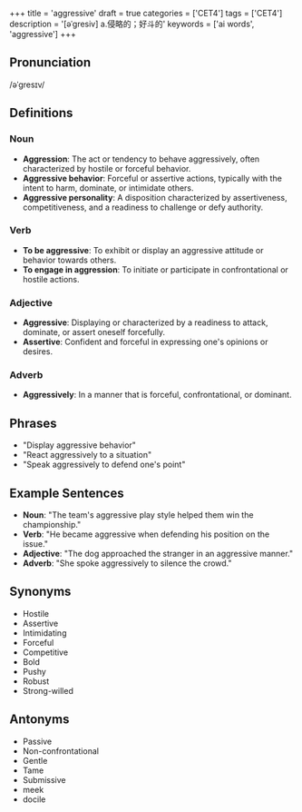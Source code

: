 +++
title = 'aggressive'
draft = true
categories = ['CET4']
tags = ['CET4']
description = '[əˈgresiv] a.侵略的；好斗的'
keywords = ['ai words', 'aggressive']
+++

## Pronunciation
/əˈɡresɪv/

## Definitions
### Noun
- **Aggression**: The act or tendency to behave aggressively, often characterized by hostile or forceful behavior.
- **Aggressive behavior**: Forceful or assertive actions, typically with the intent to harm, dominate, or intimidate others.
- **Aggressive personality**: A disposition characterized by assertiveness, competitiveness, and a readiness to challenge or defy authority.

### Verb
- **To be aggressive**: To exhibit or display an aggressive attitude or behavior towards others.
- **To engage in aggression**: To initiate or participate in confrontational or hostile actions.

### Adjective
- **Aggressive**: Displaying or characterized by a readiness to attack, dominate, or assert oneself forcefully.
- **Assertive**: Confident and forceful in expressing one's opinions or desires.

### Adverb
- **Aggressively**: In a manner that is forceful, confrontational, or dominant.

## Phrases
- "Display aggressive behavior"
- "React aggressively to a situation"
- "Speak aggressively to defend one's point"

## Example Sentences
- **Noun**: "The team's aggressive play style helped them win the championship."
- **Verb**: "He became aggressive when defending his position on the issue."
- **Adjective**: "The dog approached the stranger in an aggressive manner."
- **Adverb**: "She spoke aggressively to silence the crowd."

## Synonyms
- Hostile
- Assertive
- Intimidating
- Forceful
- Competitive
- Bold
- Pushy
- Robust
- Strong-willed

## Antonyms
- Passive
- Non-confrontational
- Gentle
- Tame
- Submissive
- meek
- docile
